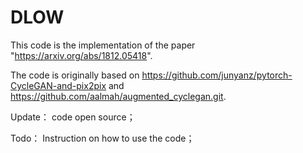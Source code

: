 # DLOW
This code is the implementation of the paper "https://arxiv.org/abs/1812.05418".

The code is originally based on https://github.com/junyanz/pytorch-CycleGAN-and-pix2pix and https://github.com/aalmah/augmented_cyclegan.git.

Update： code open source；

Todo： Instruction on how to use the code；
